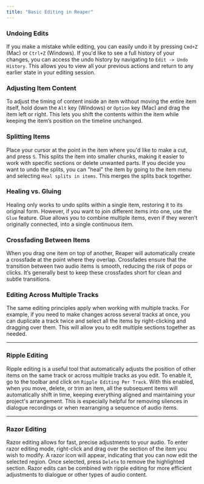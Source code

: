 ```yaml
---
title: "Basic Editing in Reaper"
---
```

<!-- 

[Source](https://www.youtube.com/watch?v=6yTQ-31opp8&t=462s)

To undo, click `cmd + z`. Or, if you want to see an entire undo history, access the undo history under `Edit -> Undo History`. You can now see your previous actions and return to an earlier state.

Hold down alt and drag on an item to adjust its content timing without moving the item.

Place your cursor where you want to split and type `s` to split an item. Splitting an item will allow you to deal with the item in smaller chunks or to delete parts you don't want. If you want to undo the splits you made, you can heal the item. Under the item menu, select `Heal splits in items`. Heal is different from glue, which allows you to connect any items. Heal only heals splits that you made within an item.

Notice that if you move one item on top of another, it starts to create a crossfade. You want this to happen so the audio will smoothly fade from one item to the next without clicks. We generally want crossfades between items to be very small.

The same principles work when you have multiple items on different tracks. Duplicate your track twice and select all the items by right-click-dragging.

## Ripple Editing 

You can enable `Ripple editing per track` in the toolbar menu. Ripple editing is a feature that allows you to make changes to your audio or MIDI items while automatically adjusting the positions of subsequent items, to maintain the timing and arrangement of your project. Ripple editing can be handy when editing multiple items in a sequence or removing silences from a dialogue recording.

## Razor Edits

Razor edits, combined with ripple editing mode, can expedite the process of editing dialogue. Right-click-drag the section of audio that you wish to delete. You'll see a razor icon showing that you're in razor editing mode. Press delete to remove your selected audio after making the razor edit selection.  -->


### Undoing Edits

If you make a mistake while editing, you can easily undo it by pressing `Cmd+Z` (Mac) or `Ctrl+Z` (Windows). If you'd like to see a full history of your changes, you can access the undo history by navigating to `Edit -> Undo History`. This allows you to view all your previous actions and return to any earlier state in your editing session.

### Adjusting Item Content

To adjust the timing of content inside an item without moving the entire item itself, hold down the `Alt` key (Windows) or `Option` key (Mac) and drag the item left or right. This lets you shift the contents within the item while keeping the item’s position on the timeline unchanged.

### Splitting Items

Place your cursor at the point in the item where you'd like to make a cut, and press `S`. This splits the item into smaller chunks, making it easier to work with specific sections or delete unwanted parts. If you decide you want to undo the splits, you can "heal" the item by going to the item menu and selecting `Heal splits in items`. This merges the splits back together.

### Healing vs. Gluing

Healing only works to undo splits within a single item, restoring it to its original form. However, if you want to join different items into one, use the `Glue` feature. Glue allows you to combine multiple items, even if they weren’t originally connected, into a single continuous item.

### Crossfading Between Items

When you drag one item on top of another, Reaper will automatically create a crossfade at the point where they overlap. Crossfades ensure that the transition between two audio items is smooth, reducing the risk of pops or clicks. It’s generally best to keep these crossfades short for clean and subtle transitions.

### Editing Across Multiple Tracks

The same editing principles apply when working with multiple tracks. For example, if you need to make changes across several tracks at once, you can duplicate a track twice and select all the items by right-clicking and dragging over them. This will allow you to edit multiple sections together as needed.

---

### Ripple Editing

Ripple editing is a useful tool that automatically adjusts the position of other items on the same track or across multiple tracks as you edit. To enable it, go to the toolbar and click on `Ripple Editing Per Track`. With this enabled, when you move, delete, or trim an item, all the subsequent items will automatically shift in time, keeping everything aligned and maintaining your project's arrangement. This is especially helpful for removing silences in dialogue recordings or when rearranging a sequence of audio items.

---

### Razor Editing

Razor editing allows for fast, precise adjustments to your audio. To enter razor editing mode, right-click and drag over the section of the item you wish to modify. A razor icon will appear, indicating that you can now edit the selected region. Once selected, press `Delete` to remove the highlighted section. Razor edits can be combined with ripple editing for more efficient adjustments to dialogue or other types of audio content.

